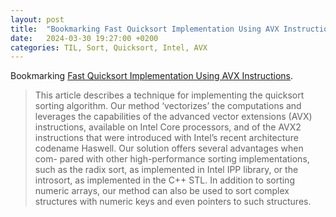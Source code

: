 ```yaml
---
layout: post
title:  "Bookmarking Fast Quicksort Implementation Using AVX Instructions"
date:   2024-03-30 19:27:00 +0200
categories: TIL, Sort, Quicksort, Intel, AVX
---
```

Bookmarking [Fast Quicksort Implementation Using AVX Instructions](/assets/docs/Fast%20Quicksort%20Implementation%20Using%20AVX%20Instructions.pdf).

> This article describes a technique for implementing the quicksort sorting algorithm. Our method ‘vectorizes’ the computations and leverages the capabilities of the advanced vector extensions (AVX) instructions, available on Intel Core processors, and of the AVX2 instructions that were introduced with Intel’s recent architecture codename Haswell. Our solution offers several advantages when com- pared with other high-performance sorting implementations, such as the radix sort, as implemented in Intel IPP library, or the introsort, as implemented in the C++ STL. In addition to sorting numeric arrays, our method can also be used to sort complex structures with numeric keys and even pointers to such structures.
